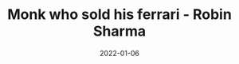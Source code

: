 ---
title: "Monk who sold his ferrari - Robin Sharma"
description: "An ultimate guide for a simple and meaningful life"
publishDate: "2022-01-11"
date: "2022-01-06"
tags: ["monk", "robin sharma"]
categories: ["books"]
---
